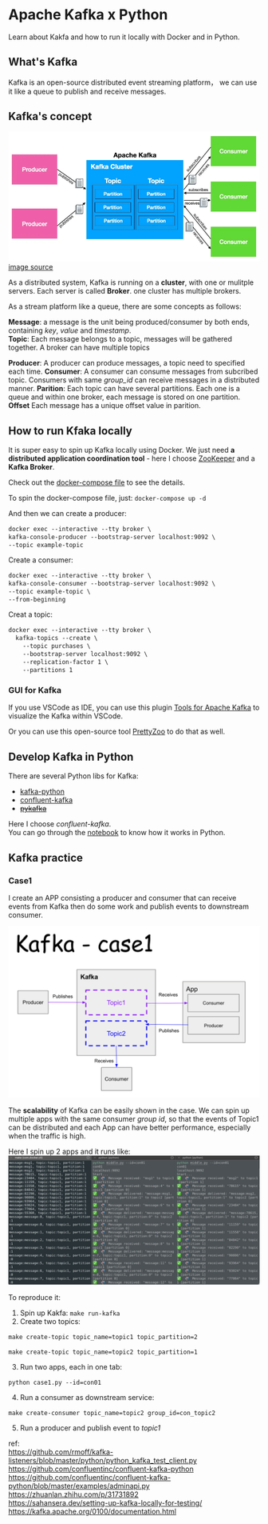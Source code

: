 # Apache Kafka x Python

Learn about Kakfa and how to run it locally with Docker and in Python.

## What's Kafka
Kafka is an open-source distributed event streaming platform，
we can use it like a queue to publish and receive messages.

## Kafka's concept

![](./asset/kafka_overview.webp)
[image source](https://towardsdatascience.com/using-apache-kafka-for-data-streaming-9199699623fa)


As a distributed system, Kafka is running on a **cluster**, with one or mulitple servers.
Each server is called **Broker**. one cluster has multiple brokers.   

As a stream platform like a queue, there are some concepts as follows:

**Message**: a message is the unit being produced/consumer by both ends, containing *key*, *value* and *timestamp*.  
**Topic**:  Each message belongs to a topic, messages will be gathered together. A broker can have multiple topics

**Producer**: A producer can produce messages, a topic need to specified each time. 
**Consumer**: A consumer can consume messages from subcribed topic. Consumers with same *group_id* can receive messages in a distributed manner.
**Parition**: Each topic can have several partitions. Each one is a queue and within one broker, each message is stored on one partition.
**Offset** Each message has a unique offset value in parition.

## How to run Kfaka locally

It is super easy to spin up Kafka locally using Docker.
We just need **a distributed application coordination tool** - here I choose [ZooKeeper](https://zookeeper.apache.org/) and a **Kafka Broker**.

Check out the [docker-compose file](docker-compose.yaml) to see the details.

To spin the docker-compose file, just:
`docker-compose up -d`

And then we can create a producer:
```
docker exec --interactive --tty broker \
kafka-console-producer --bootstrap-server localhost:9092 \
--topic example-topic
```

Create a consumer:
```
docker exec --interactive --tty broker \
kafka-console-consumer --bootstrap-server localhost:9092 \
--topic example-topic \
--from-beginning
```

Creat a topic:
```
docker exec --interactive --tty broker \
  kafka-topics --create \
    --topic purchases \
    --bootstrap-server localhost:9092 \
    --replication-factor 1 \
    --partitions 1
```
### GUI for Kafka

If you use VSCode as IDE, you can use this plugin [Tools for Apache Kafka](https://marketplace.visualstudio.com/items?itemName=jeppeandersen.vscode-kafka) to visualize the Kafka within VSCode.

Or you can use this open-source tool [PrettyZoo](https://github.com/vran-dev/PrettyZoo) to do that as well.

## Develop Kafka in Python  

There are several Python libs for Kafka:
- [kafka-python](https://kafka-python.readthedocs.io/en/master/)
- [confluent-kafka](https://github.com/confluentinc/confluent-kafka-python)
- ~~[pykafka](https://pykafka.readthedocs.io/en/latest/#pykafka)~~

Here I choose *confluent-kafka*.  
You can go through the [notebook](kafka_basic.ipynb) to know how it works in Python.
 
## Kafka practice

### Case1

 I create an APP consisting a producer and consumer that can receive events from Kafka then do some work and publish events to downstream consumer.  

![](./asset/case1_diagram.png)

The **scalability** of Kafka can be easily shown in the case. We can spin up multiple apps with the same consumer *group id*, so that the events of Topic1 can be distributed and each App can have better performance, especially when the traffic is high.

Here I spin up 2 apps and it runs like:
![](./asset/case1.png)

To reproduce it:

1. Spin up Kakfa: `make run-kafka`  
2. Create two topics:
```
make create-topic topic_name=topic1 topic_partition=2
```
```
make create-topic topic_name=topic2 topic_partition=1
```
3. Run two apps, each in one tab:
```
python case1.py --id=con01
```
4. Run a consumer as downstream service:
```
make create-consumer topic_name=topic2 group_id=con_topic2
```
5. Run a producer and publish event to *topic1*


ref:  
https://github.com/rmoff/kafka-listeners/blob/master/python/python_kafka_test_client.py  
https://github.com/confluentinc/confluent-kafka-python  
https://github.com/confluentinc/confluent-kafka-python/blob/master/examples/adminapi.py   
https://zhuanlan.zhihu.com/p/31731892  
https://sahansera.dev/setting-up-kafka-locally-for-testing/  
https://kafka.apache.org/0100/documentation.html  
